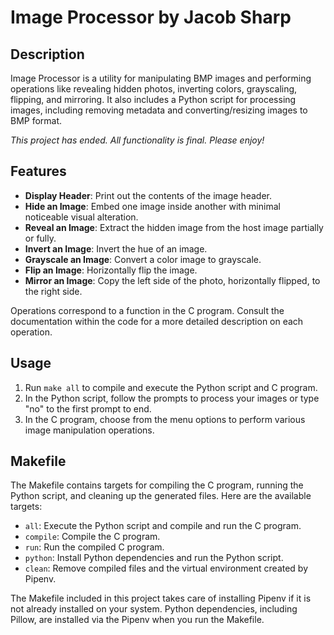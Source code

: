 # Image Processor by Jacob Sharp

## Description

Image Processor is a utility for manipulating BMP images and performing operations like revealing hidden photos, inverting colors, grayscaling, flipping, and mirroring. It also includes a Python script for processing images, including removing metadata and converting/resizing images to BMP format.

_This project has ended. All functionality is final. Please enjoy!_

## Features

- **Display Header**: Print out the contents of the image header.
- **Hide an Image**: Embed one image inside another with minimal noticeable visual alteration.
- **Reveal an Image**: Extract the hidden image from the host image partially or fully.
- **Invert an Image**: Invert the hue of an image.
- **Grayscale an Image**: Convert a color image to grayscale.
- **Flip an Image**: Horizontally flip the image.
- **Mirror an Image**: Copy the left side of the photo, horizontally flipped, to the right side.

Operations correspond to a function in the C program. Consult the documentation within the code for a more detailed description on each operation.

## Usage

1. Run `make all` to compile and execute the Python script and C program.
2. In the Python script, follow the prompts to process your images or type "no" to the first prompt to end.
3. In the C program, choose from the menu options to perform various image manipulation operations.

## Makefile

The Makefile contains targets for compiling the C program, running the Python script, and cleaning up the generated files. Here are the available targets:

- `all`: Execute the Python script and compile and run the C program.
- `compile`: Compile the C program.
- `run`: Run the compiled C program.
- `python`: Install Python dependencies and run the Python script.
- `clean`: Remove compiled files and the virtual environment created by Pipenv.

The Makefile included in this project takes care of installing Pipenv if it is not already installed on your system. Python dependencies, including Pillow, are installed via the Pipenv when you run the Makefile.
